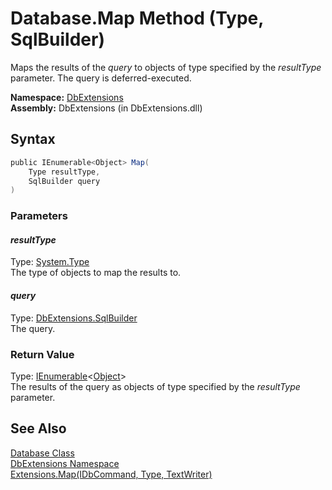 Database.Map Method (Type, SqlBuilder)
======================================
Maps the results of the *query* to objects of type specified by the *resultType* parameter. The query is deferred-executed.

**Namespace:** [DbExtensions][1]  
**Assembly:** DbExtensions (in DbExtensions.dll)

Syntax
------

```csharp
public IEnumerable<Object> Map(
	Type resultType,
	SqlBuilder query
)
```

### Parameters

#### *resultType*
Type: [System.Type][2]  
The type of objects to map the results to.

#### *query*
Type: [DbExtensions.SqlBuilder][3]  
The query.

### Return Value
Type: [IEnumerable][4]&lt;[Object][5]>  
The results of the query as objects of type specified by the *resultType* parameter.

See Also
--------
[Database Class][6]  
[DbExtensions Namespace][1]  
[Extensions.Map(IDbCommand, Type, TextWriter)][7]  

[1]: ../README.md
[2]: http://msdn.microsoft.com/en-us/library/42892f65
[3]: ../SqlBuilder/README.md
[4]: http://msdn.microsoft.com/en-us/library/9eekhta0
[5]: http://msdn.microsoft.com/en-us/library/e5kfa45b
[6]: README.md
[7]: ../Extensions/Map_3.md